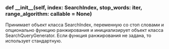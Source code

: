### def \_\_init__(self, index: SearchIndex, stop_words: iter, range_algorithm: callable = None)
Принимает объект класса SearchIndex, переменную со стоп словами и опционально 
функцию ранжирования и инициализирует объект класса SearchQueryGenerator. 
Если функция ранжирования не задана, то использует стандартную.